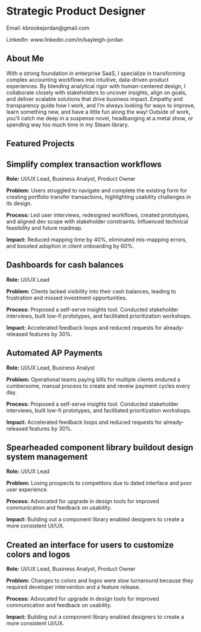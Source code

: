 
<html lang="en">
<head>
<style>

body {
  color: Black;
  line-height: 1.6rem;
  margin: 0;
  padding: 0;
}

/* Heading 1 */
h1 {
  font-size: 2rem;
  font-weight: 700;
  margin-bottom: 1rem;
  color: #342E60;
}

/* Heading 2 */
h2 {
  font-size: 1.5rem;
  font-weight: 600;
  margin-top: 2rem;
  margin-bottom: 0.75rem;
  color: #2E4160;
}

/* Paragraph */
p {
  font-size: 1;
  margin-bottom: 1;
  color: black;
}

</style>
</head>


<body>


<h1>Strategic Product Designer</h1>
  <p>Email: kbrookejordan@gmail.com</p>
  <p>LinkedIn: www.linkedin.com/in/kayleigh-jordan</p>


<div class="container">
    <section id="about">
      <h2>About Me</h2>
      <p>
        With a strong foundation in enterprise SaaS, I specialize in transforming complex accounting workflows into intuitive, data-driven product experiences. By blending analytical rigor with human-centered design, I collaborate closely with stakeholders to uncover insights, align on goals, and deliver scalable solutions that drive business impact. Empathy and transparency guide how I work, and I’m always looking for ways to improve, learn something new, and have a little fun along the way! Outside of work, you'll catch me deep in a suspense novel, headbanging at a metal show, or spending way too much time in my Steam library.
      </p>
    </section><section id="projects">
  <h2>Featured Projects</h2>

  <div class="project">
    <h2> Simplify complex transaction workflows </h2>
    <p><strong>Role:</strong> UI/UX Lead, Business Analyst, Product Owner</p>
    <p><strong>Problem:</strong> Users struggled to navigate and complete the existing form for creating portfolio transfer transactions, highlighting usability challenges in its design.</p>
    <p><strong>Process:</strong> Led user interviews, redesigned workflows, created prototypes, and aligned dev scope with stakeholder constraints. Influenced technical feasibility and future roadmap.</p>
    <p><strong>Impact:</strong> Reduced mapping time by 40%, eliminated mis-mapping errors, and boosted adoption in client onboarding by 60%.</p>
  </div>

  <div class="project">
    <h2> Dashboards for cash balances </h2>
    <p><strong>Role:</strong> UI/UX Lead</p>
    <p><strong>Problem:</strong> Clients lacked visibility into their cash balances, leading to frustration and missed investment opportunities.</p>
    <p><strong>Process:</strong> Proposed a self-serve insights tool. Conducted stakeholder interviews, built low-fi prototypes, and facilitated prioritization workshops.</p>
    <p><strong>Impact:</strong> Accelerated feedback loops and reduced requests for already-released features by 30%.</p>
  </div>

   <div class="project">
    <h2> Automated AP Payments </h2>
    <p><strong>Role:</strong> UI/UX Lead, Business Analyst</p>
    <p><strong>Problem:</strong> Operational teams paying bills for multiple clients endured a cumbersome, manual process to create and reveiw payment cycles every day.</p>
    <p><strong>Process:</strong> Proposed a self-serve insights tool. Conducted stakeholder interviews, built low-fi prototypes, and facilitated prioritization workshops.</p>
    <p><strong>Impact:</strong> Accelerated feedback loops and reduced requests for already-released features by 30%.</p>
  </div>


   <div class="project">
    <h2> Spearheaded component library buildout design system management </h2>
    <p><strong>Role:</strong> UI/UX Lead </p>
    <p><strong>Problem:</strong> Losing prospects to competitors due to dated interface and poor user experience.</p>
    <p><strong>Process:</strong> Advocated for upgrade in design tools for improved communication and feedback on usability.</p>
    <p><strong>Impact:</strong> Building out a component library enabled designers to create a more consistent UI/UX.</p>
  </div>


<div class="project">
    <h2> Created an interface for users to customize colors and logos </h2>
    <p><strong>Role:</strong> UI/UX Lead, Business Analyst, Product Owner </p>
    <p><strong>Problem:</strong> Changes to colors and logos were slow turnaround because they required developer intervention and a feature release.</p>
    <p><strong>Process:</strong> Advocated for upgrade in design tools for improved communication and feedback on usability.</p>
    <p><strong>Impact:</strong> Building out a component library enabled designers to create a more consistent UI/UX.</p>
  </div>

  <!-- Add more projects here as needed -->
</body>
</html>  
